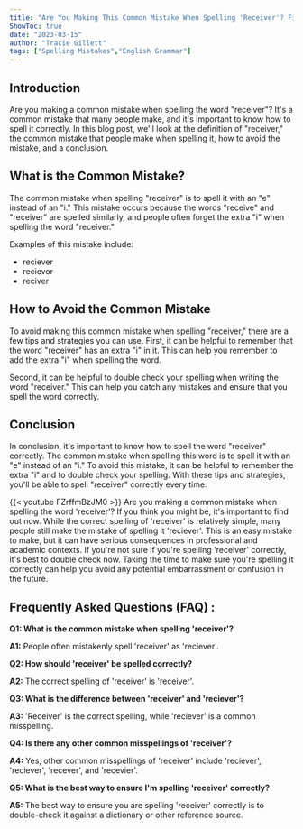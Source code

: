 ```yaml
---
title: "Are You Making This Common Mistake When Spelling 'Receiver'? Find Out Now!"
ShowToc: true 
date: "2023-03-15"
author: "Tracie Gillett" 
tags: ["Spelling Mistakes","English Grammar"]
---
```

## Introduction

Are you making a common mistake when spelling the word "receiver"? It's a common mistake that many people make, and it's important to know how to spell it correctly. In this blog post, we'll look at the definition of "receiver," the common mistake that people make when spelling it, how to avoid the mistake, and a conclusion.

## What is the Common Mistake?

The common mistake when spelling "receiver" is to spell it with an "e" instead of an "i." This mistake occurs because the words "receive" and "receiver" are spelled similarly, and people often forget the extra "i" when spelling the word "receiver."

Examples of this mistake include:

- reciever
- recievor
- reciver

## How to Avoid the Common Mistake

To avoid making this common mistake when spelling "receiver," there are a few tips and strategies you can use. First, it can be helpful to remember that the word "receiver" has an extra "i" in it. This can help you remember to add the extra "i" when spelling the word.

Second, it can be helpful to double check your spelling when writing the word "receiver." This can help you catch any mistakes and ensure that you spell the word correctly.

## Conclusion

In conclusion, it's important to know how to spell the word "receiver" correctly. The common mistake when spelling this word is to spell it with an "e" instead of an "i." To avoid this mistake, it can be helpful to remember the extra "i" and to double check your spelling. With these tips and strategies, you'll be able to spell "receiver" correctly every time.

{{< youtube FZrffmBzJM0 >}} 
Are you making a common mistake when spelling the word 'receiver'? If you think you might be, it's important to find out now. While the correct spelling of 'receiver' is relatively simple, many people still make the mistake of spelling it 'reciever'. This is an easy mistake to make, but it can have serious consequences in professional and academic contexts. If you're not sure if you're spelling 'receiver' correctly, it's best to double check now. Taking the time to make sure you're spelling it correctly can help you avoid any potential embarrassment or confusion in the future.

## Frequently Asked Questions (FAQ) :
**Q1: What is the common mistake when spelling 'receiver'?**

**A1:** People often mistakenly spell 'receiver' as 'reciever'.

**Q2: How should 'receiver' be spelled correctly?**

**A2:** The correct spelling of 'receiver' is 'receiver'.

**Q3: What is the difference between 'receiver' and 'reciever'?**

**A3:** 'Receiver' is the correct spelling, while 'reciever' is a common misspelling.

**Q4: Is there any other common misspellings of 'receiver'?**

**A4:** Yes, other common misspellings of 'receiver' include 'reciever', 'reciever', 'recever', and 'recevier'.

**Q5: What is the best way to ensure I'm spelling 'receiver' correctly?**

**A5:** The best way to ensure you are spelling 'receiver' correctly is to double-check it against a dictionary or other reference source.





